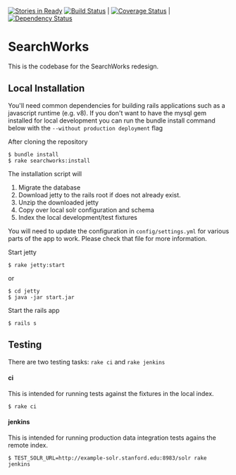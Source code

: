[![Stories in Ready](https://badge.waffle.io/sul-dlss/SearchWorks.png?label=ready&title=Ready)](https://waffle.io/sul-dlss/SearchWorks)
[![Build Status](https://travis-ci.org/sul-dlss/SearchWorks.svg?branch=master)](https://travis-ci.org/sul-dlss/SearchWorks) | [![Coverage Status](https://coveralls.io/repos/sul-dlss/SearchWorks/badge.png)](https://coveralls.io/r/sul-dlss/SearchWorks) |
[![Dependency Status](https://gemnasium.com/sul-dlss/SearchWorks.svg)](https://gemnasium.com/sul-dlss/SearchWorks)

# SearchWorks

This is the codebase for the SearchWorks redesign.

## Local Installation

You'll need common dependencies for building rails applications such as a javascript runtime (e.g. v8).  If you don't want to have the mysql gem installed for local development you can run the bundle install command below with the `--without production deployment` flag

After cloning the repository

    $ bundle install
    $ rake searchworks:install

The installation script will

1. Migrate the database
2. Download jetty to the rails root if does not already exist.
3. Unzip the downloaded jetty
4. Copy over local solr configuration and schema
5. Index the local development/test fixtures

You will need to update the configuration in `config/settings.yml` for various parts of the app to work.  Please check that file for more information.

Start jetty

    $ rake jetty:start

or

    $ cd jetty
    $ java -jar start.jar

Start the rails app

    $ rails s

## Testing

There are two testing tasks: `rake ci` and `rake jenkins`

#### ci

This is intended for running tests against the fixtures in the local index.

    $ rake ci

#### jenkins

This is intended for running production data integration tests agains the remote index.

    $ TEST_SOLR_URL=http://example-solr.stanford.edu:8983/solr rake jenkins
